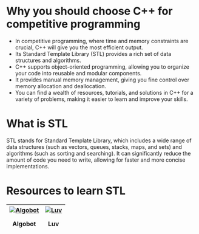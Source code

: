 # Why you should choose C++ for competitive programming

- In competitive programming, where time and memory constraints are crucial, C++ will give you the most efficient output.
- Its Standard Template Library (STL) provides a rich set of data structures and algorithms.
- C++ supports object-oriented programming, allowing you to organize your code into reusable and modular components.
- It provides manual memory management, giving you fine control over memory allocation and deallocation.
- You can find a wealth of resources, tutorials, and solutions in C++ for a variety of problems, making it easier to learn and improve your skills.

# What is STL

STL stands for Standard Template Library, which includes a wide range of data structures (such as vectors, queues, stacks, maps, and sets) and algorithms (such as sorting and searching). It can significantly reduce the amount of code you need to write, allowing for faster and more concise implementations.

# Resources to learn STL

| [![Algobot](https://i.ytimg.com/vi/qv-GRmT32Sc/hqdefault.jpg?sqp=-oaymwEcCPYBEIoBSFXyq4qpAw4IARUAAIhCGAFwAcABBg==&rs=AOn4CLB5tE97qbYhoZAQgDwe54xi41Z-WA)](https://www.youtube.com/playlist?list=PLknt5L1fvp7UdD6Vm09rS56Mkz1Zxjg0A) <p align="center">Algobot</p> | [![Luv](https://i.ytimg.com/vi/R5BEcvTVZj0/hqdefault.jpg?sqp=-oaymwEcCPYBEIoBSFXyq4qpAw4IARUAAIhCGAFwAcABBg==&rs=AOn4CLCY0nLPMFA7rOnOwuzB5OQCp8mKSw)](https://www.youtube.com/playlist?list=PLauivoElc3gh3RCiQA82MDI-gJfXQQVnn) <p align="center">Luv</p> |
| --- | --- |
